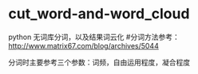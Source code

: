 # cut_word-and-word_cloud
python 无词库分词，以及结果词云化
#分词方法参考：http://www.matrix67.com/blog/archives/5044

分词时主要参考三个参数：词频，自由运用程度，凝合程度


